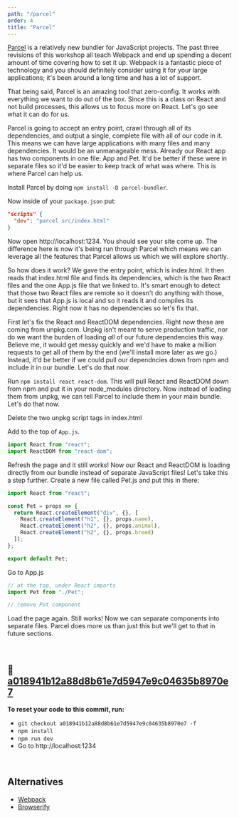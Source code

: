 ```yaml
---
path: "/parcel"
order: 4
title: "Parcel"
---
```


[Parcel][parcel] is a relatively new bundler for JavaScript projects. The past three revisions of this workshop all teach Webpack and end up spending a decent amount of time covering how to set it up. Webpack is a fantastic piece of technology and you should definitely consider using it for your large applications; it's been around a long time and has a lot of support.

That being said, Parcel is an amazing tool that zero-config. It works with everything we want to do out of the box. Since this is a class on React and not build processes, this allows us to focus more on React. Let's go see what it can do for us.

Parcel is going to accept an entry point, crawl through all of its dependencies, and output a single, complete file with all of our code in it. This means we can have large applications with many files and many dependencies. It would be an unmanageable mess. Already our React app has two components in one file: App and Pet. It'd be better if these were in separate files so it'd be easier to keep track of what was where. This is where Parcel can help us.

Install Parcel by doing `npm install -D parcel-bundler`.

Now inside of your `package.json` put:

```json
"scripts" {
  "dev": "parcel src/index.html"
}
```

Now open http://localhost:1234. You should see your site come up. The difference here is now it's being run through Parcel which means we can leverage all the features that Parcel allows us which we will explore shortly.

So how does it work? We gave the entry point, which is index.html. It then reads that index.html file and finds its dependencies, which is the two React files and the one App.js file that we linked to. It's smart enough to detect that those two React files are remote so it doesn't do anything with those, but it sees that App.js is local and so it reads it and compiles its dependencies. Right now it has no dependencies so let's fix that.

First let's fix the React and ReactDOM dependencies. Right now these are coming from unpkg.com. Unpkg isn't meant to serve production traffic, nor do we want the burden of loading _all_ of our future dependencies this way. Believe me, it would get messy quickly and we'd have to make a million requests to get all of them by the end (we'll install more later as we go.) Instead, it'd be better if we could pull our dependncies down from npm and include it in our bundle. Let's do that now.

Run `npm install react react-dom`. This will pull React and ReactDOM down from npm and put it in your node_modules directory. Now instead of loading them from unpkg, we can tell Parcel to include them in your main bundle. Let's do that now.

Delete the two unpkg script tags in index.html

Add to the top of `App.js`.

```javascript
import React from "react";
import ReactDOM from "react-dom";
```

Refresh the page and it still works! Now our React and ReactDOM is loading directly from our bundle instead of separate JavaScript files! Let's take this a step further. Create a new file called Pet.js and put this in there:

```javascript
import React from "react";

const Pet = props => {
  return React.createElement("div", {}, [
    React.createElement("h1", {}, props.name),
    React.createElement("h2", {}, props.animal),
    React.createElement("h2", {}, props.breed)
  ]);
};

export default Pet;
```

Go to App.js

```javascript
// at the top, under React imports
import Pet from "./Pet";

// remove Pet component
```

Load the page again. Still works! Now we can separate components into separate files. Parcel does more us than just this but we'll get to that in future sections.

&nbsp;

## 🌳 [a018941b12a88d8b61e7d5947e9c04635b8970e7](https://github.com/btholt/complete-intro-to-react-v4/commit/a018941b12a88d8b61e7d5947e9c04635b8970e7)

**To reset your code to this commit, run:**

* `git checkout a018941b12a88d8b61e7d5947e9c04635b8970e7 -f`
* `npm install`
* `npm run dev`
* Go to http://localhost:1234

&nbsp;

## Alternatives

* [Webpack][webpack]
* [Browserify][browserify]

[browserify]: http://browserify.org/
[webpack]: https://webpack.js.org/
[parcel]: https://parceljs.org/
